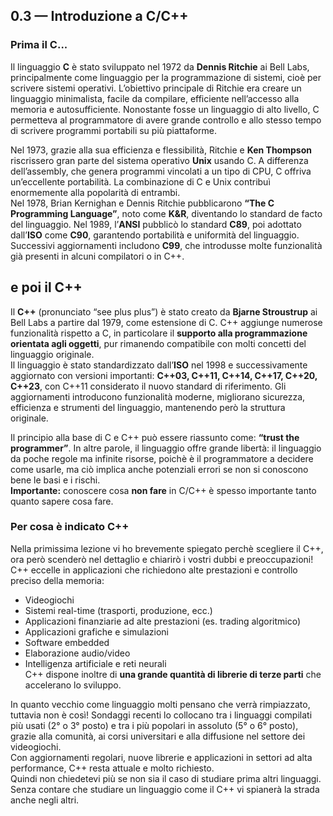 ## **0.3 — Introduzione a C/C++**

### **Prima il C...**

Il linguaggio **C** è stato sviluppato nel 1972 da **Dennis Ritchie** ai Bell Labs, principalmente come linguaggio per la programmazione di sistemi, cioè per scrivere sistemi operativi.
L’obiettivo principale di Ritchie era creare un linguaggio minimalista, facile da compilare, efficiente nell’accesso alla memoria e autosufficiente.
Nonostante fosse un linguaggio di alto livello, C permetteva al programmatore di avere grande controllo e allo stesso tempo di scrivere programmi portabili su più piattaforme.

Nel 1973, grazie alla sua efficienza e flessibilità, Ritchie e **Ken Thompson** riscrissero gran parte del sistema operativo **Unix** usando C.
A differenza dell’assembly, che genera programmi vincolati a un tipo di CPU, C offriva un’eccellente portabilità. La combinazione di C e Unix contribuì enormemente alla popolarità di entrambi.  
Nel 1978, Brian Kernighan e Dennis Ritchie pubblicarono **“The C Programming Language”**, noto come **K&R**, diventando lo standard de facto del linguaggio.
Nel 1989, l’**ANSI** pubblicò lo standard **C89**, poi adottato dall’**ISO** come **C90**, garantendo portabilità e uniformità del linguaggio.
Successivi aggiornamenti includono **C99**, che introdusse molte funzionalità già presenti in alcuni compilatori o in C++.

## **e poi il C++**

Il **C++** (pronunciato “see plus plus”) è stato creato da **Bjarne Stroustrup** ai Bell Labs a partire dal 1979, come estensione di C.
C++ aggiunge numerose funzionalità rispetto a C, in particolare il **supporto alla programmazione orientata agli oggetti**, pur rimanendo compatibile con molti concetti del linguaggio originale.  
Il linguaggio è stato standardizzato dall’**ISO** nel 1998 e successivamente aggiornato con versioni importanti: **C++03, C++11, C++14, C++17, C++20, C++23**, con C++11 considerato il nuovo standard di riferimento.
Gli aggiornamenti introducono funzionalità moderne, migliorano sicurezza, efficienza e strumenti del linguaggio, mantenendo però la struttura originale.

Il principio alla base di C e C++ può essere riassunto come: **“trust the programmer”**. In altre parole, il linguaggio offre grande libertà:
il linguaggio da poche regole ma infinite risorse, poichè è il programmatore a decidere come usarle, ma ciò implica anche potenziali errori se non si conoscono bene le basi e i rischi.  
**Importante:** conoscere cosa **non fare** in C/C++ è spesso importante tanto quanto sapere cosa fare.

### **Per cosa è indicato C++**

Nella primissima lezione vi ho brevemente spiegato perchè scegliere il C++, ora però scenderò nel dettaglio e chiarirò i vostri dubbi e preoccupazioni!  
C++ eccelle in applicazioni che richiedono alte prestazioni e controllo preciso della memoria:

* Videogiochi
* Sistemi real-time (trasporti, produzione, ecc.)
* Applicazioni finanziarie ad alte prestazioni (es. trading algoritmico)
* Applicazioni grafiche e simulazioni
* Software embedded
* Elaborazione audio/video
* Intelligenza artificiale e reti neurali  
C++ dispone inoltre di **una grande quantità di librerie di terze parti** che accelerano lo sviluppo.

In quanto vecchio come linguaggio molti pensano che verrà rimpiazzato, tuttavia non è così! 
Sondaggi recenti lo collocano tra i linguaggi compilati più usati (2° o 3° posto) e tra i più popolari in assoluto (5° o 6° posto), grazie alla comunità,
ai corsi universitari e alla diffusione nel settore dei videogiochi.  
Con aggiornamenti regolari, nuove librerie e applicazioni in settori ad alta performance, C++ resta attuale e molto richiesto.  
Quindi non chiedetevi più se non sia il caso di studiare prima altri linguaggi. Senza contare che studiare un linguaggio come il C++ vi spianerà la strada anche negli altri.
